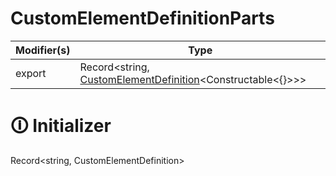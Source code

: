 # CustomElementDefinitionParts

| Modifier(s)                            | Type                     |
|----------------------------------------|--------------------------|
| export | Record&lt;string, [CustomElementDefinition](https://hamedfathi.gitbook.io/aurelia-2-doc-api/runtime/resources/class/custom-element/customelementdefinition)&lt;Constructable&lt;{}&gt;&gt;&gt; |

# &#128712; Initializer

Record<string, CustomElementDefinition>